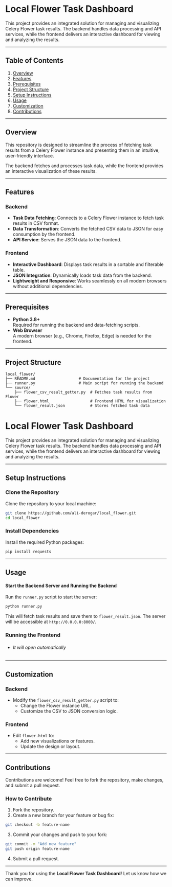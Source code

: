 # Local Flower Task Dashboard  

This project provides an integrated solution for managing and visualizing Celery Flower task results. The backend handles data processing and API services, while the frontend delivers an interactive dashboard for viewing and analyzing the results.

---

## Table of Contents  

1. [Overview](#overview)  
2. [Features](#features)  
3. [Prerequisites](#prerequisites)  
4. [Project Structure](#project-structure)  
5. [Setup Instructions](#setup-instructions)  
6. [Usage](#usage)  
7. [Customization](#customization)  
8. [Contributions](#contributions)  

---

## Overview  

This repository is designed to streamline the process of fetching task results from a Celery Flower instance and presenting them in an intuitive, user-friendly interface.  

The backend fetches and processes task data, while the frontend provides an interactive visualization of these results.  

---

## Features  

### Backend  

- **Task Data Fetching**: Connects to a Celery Flower instance to fetch task results in CSV format.  
- **Data Transformation**: Converts the fetched CSV data to JSON for easy consumption by the frontend.  
- **API Service**: Serves the JSON data to the frontend.  

### Frontend  

- **Interactive Dashboard**: Displays task results in a sortable and filterable table.  
- **JSON Integration**: Dynamically loads task data from the backend.  
- **Lightweight and Responsive**: Works seamlessly on all modern browsers without additional dependencies.  

---

## Prerequisites  

- **Python 3.8+**  
  Required for running the backend and data-fetching scripts.  
- **Web Browser**  
  A modern browser (e.g., Chrome, Firefox, Edge) is needed for the frontend.  

---

## Project Structure  

```plaintext  
local_flower/  
├── README.md                   # Documentation for the project  
├── runner.py                   # Main script for running the backend  
└── source/  
    ├── flower_csv_result_getter.py  # Fetches task results from Flower  
    ├── flower.html                  # Frontend HTML for visualization  
    └── flower_result.json           # Stores fetched task data  
```

# Local Flower Task Dashboard

This project provides an integrated solution for managing and visualizing Celery Flower task results. The backend handles data processing and API services, while the frontend delivers an interactive dashboard for viewing and analyzing the results.

---

## Setup Instructions

### Clone the Repository

Clone the repository to your local machine:

```bash
git clone https://github.com/ali-derogar/local_flower.git
cd local_flower  
```

### Install Dependencies

Install the required Python packages:

```bash
pip install requests
```

---

## Usage

#### Start the Backend Server and Running the Backend
Run the `runner.py` script to start the server:

```bash
python runner.py  
```

This will fetch task results and save them to `flower_result.json`.
The server will be accessible at `http://0.0.0.0:8000/`.

### Running the Frontend

* ###### It will open automatically

---

## Customization

### Backend

- Modify the `flower_csv_result_getter.py` script to:
  - Change the Flower instance URL.
  - Customize the CSV to JSON conversion logic.

### Frontend

- Edit `flower.html` to:
  - Add new visualizations or features.
  - Update the design or layout.

---


## Contributions

Contributions are welcome! Feel free to fork the repository, make changes, and submit a pull request.

### How to Contribute

1. Fork the repository.
2. Create a new branch for your feature or bug fix:

```bash
git checkout -b feature-name  
```

3. Commit your changes and push to your fork:

```bash
git commit -m "Add new feature"  
git push origin feature-name  
```

4. Submit a pull request.

---

Thank you for using the **Local Flower Task Dashboard**! Let us know how we can improve.


